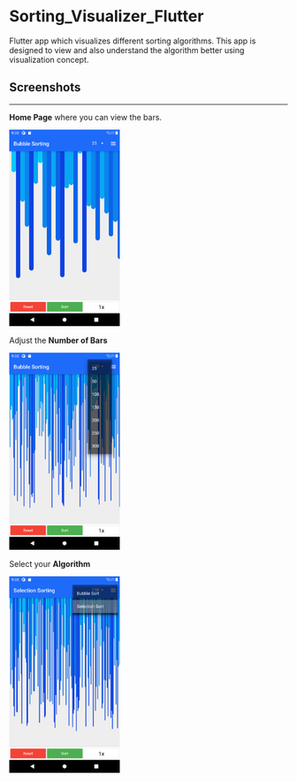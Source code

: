 # Sorting_Visualizer_Flutter

Flutter app which visualizes different sorting algorithms. This app is designed to view and also understand the algorithm better using visualization concept.

## Screenshots

<hr>

**Home Page** where you can view the bars.

<img src="resources/home.png" alt="Home" width="200"/>

Adjust the **Number of Bars**

<img src="resources/bar.png" alt="Bar" width="200"/>

Select your **Algorithm**

<img src="resources/algorithms.png" alt="Algorithms" width="200"/>
